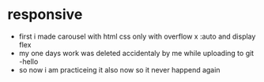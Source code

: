 # responsive
- first i made carousel with html css only with overflow x :auto and display flex 
- my one days work was deleted accidentaly by me while uploading to git 
-hello
- so now i am practiceing it also now so it never happend again
